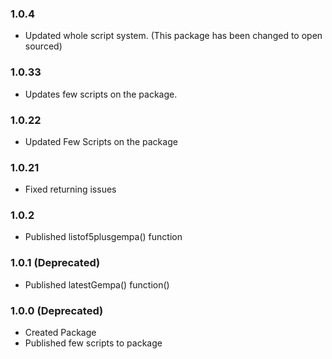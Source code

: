 ### 1.0.4

- Updated whole script system. (This package has been changed to open sourced)

### 1.0.33

- Updates few scripts on the package.

### 1.0.22

- Updated Few Scripts on the package

### 1.0.21

- Fixed returning issues

### 1.0.2

- Published listof5plusgempa() function

### 1.0.1 (Deprecated)

- Published latestGempa() function()

### 1.0.0 (Deprecated)

- Created Package
- Published few scripts to package
